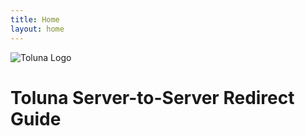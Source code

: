 ```yaml
---
title: Home
layout: home
---
```


![Toluna Logo](resources/Toluna/toluna_full_color_white_text.png)

# Toluna Server-to-Server Redirect Guide